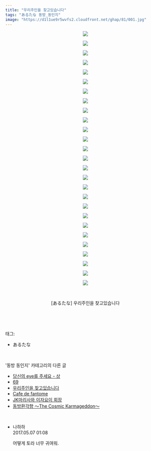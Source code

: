 ```yaml
---
title: "우리주인을 찾고있습니다"
tags: "あるたな 동방_동인지"
image: "https://d1l1ue9r5wvfs2.cloudfront.net/ghap/81/001.jpg"
---
```

<div class="article">
<p style="text-align: center; clear: none; float: none;"><img src="{{ site.imgserver9 }}/ghap/81/001.jpg"/></p>
<p style="text-align: center; clear: none; float: none;"><img src="{{ site.imgserver9 }}/ghap/81/002.jpg"/></p>
<p style="text-align: center; clear: none; float: none;"><img src="{{ site.imgserver9 }}/ghap/81/003.jpg"/></p>
<p style="text-align: center; clear: none; float: none;"><img src="{{ site.imgserver9 }}/ghap/81/004.jpg"/></p>
<p style="text-align: center; clear: none; float: none;"><img src="{{ site.imgserver9 }}/ghap/81/005.jpg"/></p>
<p style="text-align: center; clear: none; float: none;"><img src="{{ site.imgserver9 }}/ghap/81/006.jpg"/></p>
<p style="text-align: center; clear: none; float: none;"><img src="{{ site.imgserver9 }}/ghap/81/007.jpg"/></p>
<p style="text-align: center; clear: none; float: none;"><img src="{{ site.imgserver9 }}/ghap/81/008.jpg"/></p>
<p style="text-align: center; clear: none; float: none;"><img src="{{ site.imgserver9 }}/ghap/81/009.jpg"/></p>
<p style="text-align: center; clear: none; float: none;"><img src="{{ site.imgserver9 }}/ghap/81/010.jpg"/></p>
<p style="text-align: center; clear: none; float: none;"><img src="{{ site.imgserver9 }}/ghap/81/011.jpg"/></p>
<p style="text-align: center; clear: none; float: none;"><img src="{{ site.imgserver9 }}/ghap/81/012.jpg"/></p>
<p style="text-align: center; clear: none; float: none;"><img src="{{ site.imgserver9 }}/ghap/81/013.jpg"/></p>
<p style="text-align: center; clear: none; float: none;"><img src="{{ site.imgserver9 }}/ghap/81/014.jpg"/></p>
<p style="text-align: center; clear: none; float: none;"><img src="{{ site.imgserver9 }}/ghap/81/015.jpg"/></p>
<p style="text-align: center; clear: none; float: none;"><img src="{{ site.imgserver9 }}/ghap/81/016.jpg"/></p>
<p style="text-align: center; clear: none; float: none;"><img src="{{ site.imgserver9 }}/ghap/81/017.jpg"/></p>
<p style="text-align: center; clear: none; float: none;"><img src="{{ site.imgserver9 }}/ghap/81/018.jpg"/></p>
<p style="text-align: center; clear: none; float: none;"><img src="{{ site.imgserver9 }}/ghap/81/019.jpg"/></p>
<p style="text-align: center; clear: none; float: none;"><img src="{{ site.imgserver9 }}/ghap/81/020.jpg"/></p>
<p style="text-align: center; clear: none; float: none;"><img src="{{ site.imgserver9 }}/ghap/81/021.jpg"/></p>
<p style="text-align: center; clear: none; float: none;"><img src="{{ site.imgserver9 }}/ghap/81/022.jpg"/></p>
<p style="text-align: center; clear: none; float: none;"><img src="{{ site.imgserver9 }}/ghap/81/023.jpg"/></p>
<p style="text-align: center; clear: none; float: none;"><img src="{{ site.imgserver9 }}/ghap/81/024.jpg"/></p>
<p style="text-align: center; clear: none; float: none;"><img src="{{ site.imgserver9 }}/ghap/81/025.jpg"/></p>
<p style="text-align: center; clear: none; float: none;"><img src="{{ site.imgserver9 }}/ghap/81/026.jpg"/></p>
<p style="text-align: center; clear: none; float: none;"><img src="{{ site.imgserver9 }}/ghap/81/027.jpg"/></p>
<p style="text-align: center; clear: none; float: none;"><br/></p>
<p style="text-align: center; clear: none; float: none;">[あるたな] 우리주인을 찾고있습니다</p>
<p><br/></p>
</div><br/>
<div class="tagTrail">
<p>태그: </p>
<ul>
<li>あるたな</li>
</ul>
</div><br/>
<div class="another">
<p>'동방 동인지' 카테고리의 다른 글</p>
<ul>
<li><a href="/ghap_83">당신의 eye를 주세요 - 상</a></li>
<li><a href="/ghap_82">69</a></li>
<li><a href="/ghap_81">우리주인을 찾고있습니다</a></li>
<li><a href="/ghap_80">Cafe de fantome</a></li>
<li><a href="/ghap_79">JK마리사와 이자요이 회장</a></li>
<li><a href="/ghap_77">동방환각향 ～The Cosmic Karmageddon～</a></li>
</ul>
</div><br/>
<div class="cb_module cb_fluid">
<div class="cb_wrt cb_profile">
<div class="comment">
<ul>
<li class="cb_thumb_off" id="comment14982420">
<div class="cb_comment_area">
<div class="cb_info_area">
<div class="cb_section">
<span class="cb_nick_name">나하하</span>
</div>
<div class="cb_section">
<span class="cb_date">2017.05.07 01:08 </span>
</div>
</div>
<div class="cb_dsc_comment">
<p class="cb_dsc">
											어떻게 토라 너무 귀여워.
										</p>
</div>
</div></li>
</ul>
</div>
</div><!-- commentList close -->
</div><br/>

